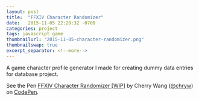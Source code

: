 ```yaml
---
layout: post
title:  "FFXIV Character Randomizer"
date:   2015-11-05 22:20:32 -0700
categories: project
tags: javascript game
thumbnailurl: "2015-11-05-character-randomizer.png"
thumbnailswap: true
excerpt_separator: <!--more-->
---
```

A game character profile generator I made for creating dummy data entries for database project.

<!--more-->

<p data-height="800" data-theme-id="light" data-slug-hash="Jdqjza" data-default-tab="result" data-user="chryw" data-embed-version="2" class="codepen">See the Pen <a href="http://codepen.io/chryw/pen/Jdqjza/">FFXIV Character Randomizer [WIP]</a> by Cherry Wang (<a href="http://codepen.io/chryw">@chryw</a>) on <a href="http://codepen.io">CodePen</a>.</p>
<script async src="//assets.codepen.io/assets/embed/ei.js"></script>
